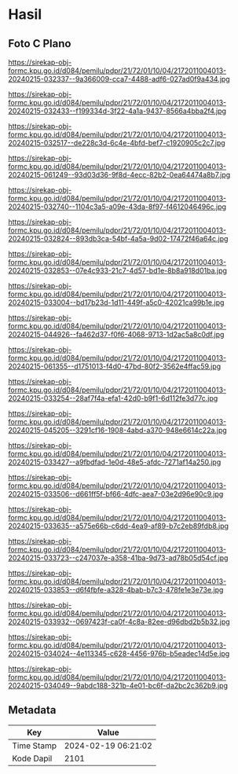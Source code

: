# Hasil

## Foto C Plano

https://sirekap-obj-formc.kpu.go.id/d084/pemilu/pdpr/21/72/01/10/04/2172011004013-20240215-032337--9a366009-cca7-4488-adf6-027ad0f9a434.jpg

https://sirekap-obj-formc.kpu.go.id/d084/pemilu/pdpr/21/72/01/10/04/2172011004013-20240215-032433--f199334d-3f22-4a1a-9437-8566a4bba2f4.jpg

https://sirekap-obj-formc.kpu.go.id/d084/pemilu/pdpr/21/72/01/10/04/2172011004013-20240215-032517--de228c3d-6c4e-4bfd-bef7-c1920905c2c7.jpg

https://sirekap-obj-formc.kpu.go.id/d084/pemilu/pdpr/21/72/01/10/04/2172011004013-20240215-061249--93d03d36-9f8d-4ecc-82b2-0ea64474a8b7.jpg

https://sirekap-obj-formc.kpu.go.id/d084/pemilu/pdpr/21/72/01/10/04/2172011004013-20240215-032740--1104c3a5-a09e-43da-8f97-f4612046496c.jpg

https://sirekap-obj-formc.kpu.go.id/d084/pemilu/pdpr/21/72/01/10/04/2172011004013-20240215-032824--893db3ca-54bf-4a5a-9d02-17472f46a64c.jpg

https://sirekap-obj-formc.kpu.go.id/d084/pemilu/pdpr/21/72/01/10/04/2172011004013-20240215-032853--07e4c933-21c7-4d57-bd1e-8b8a918d01ba.jpg

https://sirekap-obj-formc.kpu.go.id/d084/pemilu/pdpr/21/72/01/10/04/2172011004013-20240215-033004--bd17b23d-1d11-449f-a5c0-42021ca99b1e.jpg

https://sirekap-obj-formc.kpu.go.id/d084/pemilu/pdpr/21/72/01/10/04/2172011004013-20240215-044926--fa462d37-f0f6-4068-9713-1d2ac5a8c0df.jpg

https://sirekap-obj-formc.kpu.go.id/d084/pemilu/pdpr/21/72/01/10/04/2172011004013-20240215-061355--d1751013-f4d0-47bd-80f2-3562e4ffac59.jpg

https://sirekap-obj-formc.kpu.go.id/d084/pemilu/pdpr/21/72/01/10/04/2172011004013-20240215-033254--28af7f4a-efa1-42d0-b9f1-6d112fe3d77c.jpg

https://sirekap-obj-formc.kpu.go.id/d084/pemilu/pdpr/21/72/01/10/04/2172011004013-20240215-045205--3291cf16-1908-4abd-a370-948e6614c22a.jpg

https://sirekap-obj-formc.kpu.go.id/d084/pemilu/pdpr/21/72/01/10/04/2172011004013-20240215-033427--a9fbdfad-1e0d-48e5-afdc-7271af14a250.jpg

https://sirekap-obj-formc.kpu.go.id/d084/pemilu/pdpr/21/72/01/10/04/2172011004013-20240215-033506--d661ff5f-bf66-4dfc-aea7-03e2d96e90c9.jpg

https://sirekap-obj-formc.kpu.go.id/d084/pemilu/pdpr/21/72/01/10/04/2172011004013-20240215-033635--a575e66b-c6dd-4ea9-af89-b7c2eb89fdb8.jpg

https://sirekap-obj-formc.kpu.go.id/d084/pemilu/pdpr/21/72/01/10/04/2172011004013-20240215-033723--c247037e-a358-41ba-9d73-ad78b05d54cf.jpg

https://sirekap-obj-formc.kpu.go.id/d084/pemilu/pdpr/21/72/01/10/04/2172011004013-20240215-033853--d6f4fbfe-a328-4bab-b7c3-478fe1e3e73e.jpg

https://sirekap-obj-formc.kpu.go.id/d084/pemilu/pdpr/21/72/01/10/04/2172011004013-20240215-033932--0697423f-ca0f-4c8a-82ee-d96dbd2b5b32.jpg

https://sirekap-obj-formc.kpu.go.id/d084/pemilu/pdpr/21/72/01/10/04/2172011004013-20240215-034024--4e113345-c628-4456-976b-b5eadec14d5e.jpg

https://sirekap-obj-formc.kpu.go.id/d084/pemilu/pdpr/21/72/01/10/04/2172011004013-20240215-034049--9abdc188-321b-4e01-bc6f-da2bc2c362b9.jpg


## Metadata

| Key        | Value               |
| ---------- | ------------------- |
| Time Stamp | 2024-02-19 06:21:02 |
| Kode Dapil | 2101                |




